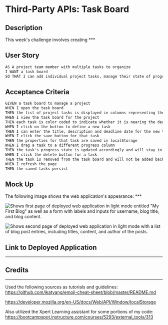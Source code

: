 # Third-Party APIs: Task Board

## Description

This week's challenge involves creating ***

## User Story

```md
AS A project team member with multiple tasks to organize
I WANT a task board 
SO THAT I can add individual project tasks, manage their state of progress and track overall project progress accordingly
```

## Acceptance Criteria

```md
GIVEN a task board to manage a project
WHEN I open the task board
THEN the list of project tasks is displayed in columns representing the task progress state (Not Yet Started, In Progress, Completed)
WHEN I view the task board for the project
THEN each task is color coded to indicate whether it is nearing the deadline (yellow) or is overdue (red)
WHEN I click on the button to define a new task
THEN I can enter the title, description and deadline date for the new task into a modal dialog
WHEN I click the save button for that task
THEN the properties for that task are saved in localStorage
WHEN I drag a task to a different progress column
THEN the task's progress state is updated accordingly and will stay in the new column after refreshing
WHEN I click the delete button for a task
THEN the task is removed from the task board and will not be added back after refreshing
WHEN I refresh the page
THEN the saved tasks persist
```

## Mock Up
The following image shows the web application's appearance: ***

![Shows first page of deployed web application in light mode entitled "My First Blog" as well as a form with labels and inputs for username, blog title, and blog content.](assets/images/Personal-blog-page-1-light.png)

![Shows second page of deployed web application in light mode with a list of blog post entries, including titles, content, and author of the posts.](assets/images/Personal-blog-page-2-light.png)


## Link to Deployed Application 

***


## Credits
***

Used the following sources as tutorials and guidelines:
https://github.com/ikatyang/emoji-cheat-sheet/blob/master/README.md

https://developer.mozilla.org/en-US/docs/Web/API/Window/localStorage

Also utilized the Xpert Learning assistant for some portions of my code:
https://bootcampspot.instructure.com/courses/5293/external_tools/313